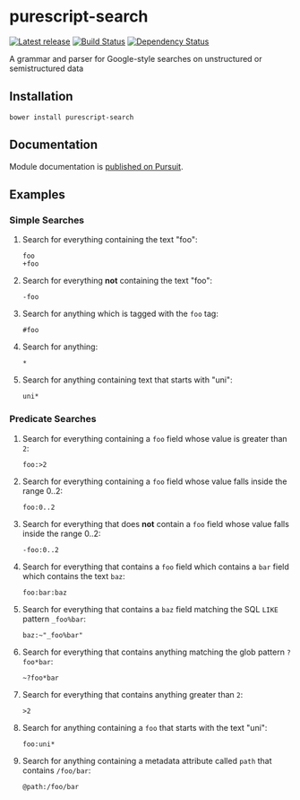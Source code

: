 # purescript-search

[![Latest release](http://img.shields.io/bower/v/purescript-search.svg)](https://github.com/slamdata/purescript-search/releases)
[![Build Status](https://travis-ci.org/slamdata/purescript-search.svg?branch=master)](https://travis-ci.org/slamdata/purescript-search)
[![Dependency Status](https://www.versioneye.com/user/projects/5791fd9451500e00422a68a1/badge.svg?style=flat)](https://www.versioneye.com/user/projects/5791fd9451500e00422a68a1)

A grammar and parser for Google-style searches on unstructured or semistructured data

## Installation

```shell
bower install purescript-search
```

## Documentation

Module documentation is [published on Pursuit](http://pursuit.purescript.org/packages/purescript-search).

## Examples

### Simple Searches

1. Search for everything containing the text "foo":

    ```
    foo
    +foo
    ```

2. Search for everything **not** containing the text "foo":

    ```
    -foo
    ```

3. Search for anything which is tagged with the `foo` tag:

    ````
    #foo
    ````

4. Search for anything:

    ```
    *
    ```

5. Search for anything containing text that starts with "uni":

    ```
    uni*
    ```

### Predicate Searches

1. Search for everything containing a `foo` field whose value is greater than `2`:

    ```
    foo:>2
    ```

2. Search for everything containing a `foo` field whose value falls inside the range 0..2:

    ```
    foo:0..2
    ```

3. Search for everything that does **not** contain a `foo` field whose value falls inside the range 0..2:

    ```
    -foo:0..2
    ```

4. Search for everything that contains a `foo` field which contains a `bar` field which contains the text `baz`:

    ```
    foo:bar:baz
    ```

6. Search for everything that contains a `baz` field matching the SQL `LIKE` pattern `_foo%bar`:

    ```
    baz:~"_foo%bar"
    ```

7. Search for everything that contains anything matching the glob pattern `?foo*bar`:

    ```
    ~?foo*bar
    ```

8. Search for everything that contains anything greater than `2`:

    ```
    >2
    ```

9. Search for anything containing a `foo` that starts with the text "uni":

    ```
    foo:uni*
    ```

10. Search for anything containing a metadata attribute called `path` that contains `/foo/bar`:

    ```
    @path:/foo/bar
    ```
